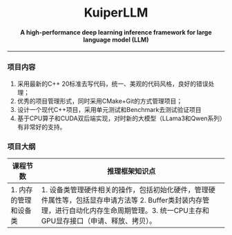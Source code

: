 <div align="center">
  
KuiperLLM
===========================
<h4>A high-performance deep learning inference framework for large language model (LLM)</h4>

---
<div align="left">

### 项目内容
1. 采用最新的C++ 20标准去写代码，统一、美观的代码风格，良好的错误处理；
2. 优秀的项目管理形式，同时采用CMake+Git的方式管理项目；
3. 设计一个现代C++项目，采用单元测试和Benchmark去测试验证项目
4. 基于CPU算子和CUDA双后端实现，对时新的大模型（LLama3和Qwen系列）有非常好的支持。


### 项目大纲

| 课程节数                                              | 推理框架知识点  | 
| ----------------------------------------------------- |-----| 
| 1. 内存的管理和设备类                         | 1. 设备类管理硬件相关的操作，包括初始化硬件，管理硬件属性等，包括显存申请方法等 2. Buffer类封装内存管理，进行自动化内存生命周期管理。3. 统一CPU主存和GPU显存接口（申请、释放、拷贝）。 |
